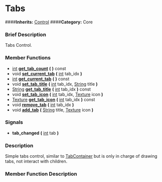 #  Tabs  
####**Inherits:** [Control](class_control)
####**Category:** Core

###  Brief Description  
Tabs Control.

###  Member Functions 
  * [int](class_int)  **[get&#95;tab&#95;count](#get_tab_count)**  **(** **)** const
  * void  **[set&#95;current&#95;tab](#set_current_tab)**  **(** [int](class_int) tab_idx  **)**
  * [int](class_int)  **[get&#95;current&#95;tab](#get_current_tab)**  **(** **)** const
  * void  **[set&#95;tab&#95;title](#set_tab_title)**  **(** [int](class_int) tab_idx, [String](class_string) title  **)**
  * [String](class_string)  **[get&#95;tab&#95;title](#get_tab_title)**  **(** [int](class_int) tab_idx  **)** const
  * void  **[set&#95;tab&#95;icon](#set_tab_icon)**  **(** [int](class_int) tab_idx, [Texture](class_texture) icon  **)**
  * [Texture](class_texture)  **[get&#95;tab&#95;icon](#get_tab_icon)**  **(** [int](class_int) tab_idx  **)** const
  * void  **[remove&#95;tab](#remove_tab)**  **(** [int](class_int) tab_idx  **)**
  * void  **[add&#95;tab](#add_tab)**  **(** [String](class_string) title, [Texture](class_texture) icon  **)**

###  Signals  
  *  **tab&#95;changed**  **(** [int](class_int) tab  **)**

###  Description  
Simple tabs control, similar to [TabContainer](class_tabcontainer) but is only in charge of drawing tabs, not interact with children.

###  Member Function Description  
